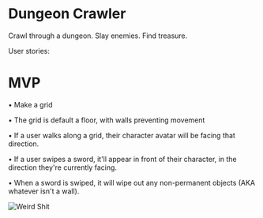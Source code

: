 # Dungeon Crawler
Crawl through a dungeon. Slay enemies. Find treasure.


User stories:
# MVP
• Make a grid

• The grid is default a floor, with walls preventing movement

• If a user walks along a grid, their character avatar will be facing that direction.

• If a user swipes a sword, it'll appear in front of their character, in the direction they're currently facing.

• When a sword is swiped, it will wipe out any non-permanent objects (AKA whatever isn't a wall).

![Weird Shit](https://i.imgur.com/zP0RC9K.jpg)
